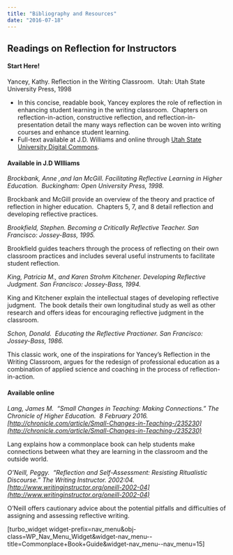 ```yaml
---
title: "Bibliography and Resources"
date: "2016-07-18"
---
```


## Readings on Reflection for Instructors

#### Start Here!

Yancey, Kathy. Reflection in the Writing Classroom.  Utah: Utah State University Press, 1998

- In this concise, readable book, Yancey explores the role of reflection in enhancing student learning in the writing classroom.  Chapters on reflection-in-action, constructive reflection, and reflection-in-presentation detail the many ways reflection can be woven into writing courses and enhance student learning.
- Full-text available at J.D. Williams and online through [Utah State University Digital Commons](http://digitalcommons.usu.edu/cgi/viewcontent.cgi?article=1119&context=usupress_pubs).

#### Available in J.D WIlliams

_Brockbank, Anne ,and Ian McGill. Facilitating Reflective Learning in Higher Education.  Buckingham: Open University Press, 1998._

Brockbank and McGill provide an overview of the theory and practice of reflection in higher education.  Chapters 5, 7, and 8 detail reflection and developing reflective practices.

_Brookfield, Stephen. Becoming a Critically Reflective Teacher. San Francisco: Jossey-Bass, 1995._

Brookfield guides teachers through the process of reflecting on their own classroom practices and includes several useful instruments to facilitate student reflection.

_King, Patricia M., and Karen Strohm Kitchener. Developing Reflective Judgment. San Francisco: Jossey-Bass, 1994._

King and Kitchener explain the intellectual stages of developing reflective judgment.  The book details their own longitudinal study as well as other research and offers ideas for encouraging reflective judgment in the classroom.

_Schon, Donald.  Educating the Reflective Practioner. San Francisco: Jossey-Bass, 1986._

This classic work, one of the inspirations for Yancey’s Reflection in the Writing Classroom, argues for the redesign of professional education as a combination of applied science and coaching in the process of reflection-in-action.

#### Available online

_Lang, James M.  “Small Changes in Teaching: Making Connections.” The Chronicle of Higher Education.  8 February 2016. [http://chronicle.com/article/Small-Changes-in-Teaching-/235230](http://chronicle.com/article/Small-Changes-in-Teaching-/235230)_

Lang explains how a commonplace book can help students make connections between what they are learning in the classroom and the outside world.

_O’Neill, Peggy.  “Reflection and Self-Assessment: Resisting Ritualistic Discourse.” The Writing Instructor. 2002:04.  [http://www.writinginstructor.org/oneill-2002-04](http://www.writinginstructor.org/oneill-2002-04)_

O’Neill offers cautionary advice about the potential pitfalls and difficulties of assigning and assessing reflective writing.

\[turbo\_widget widget-prefix=nav\_menu&obj-class=WP\_Nav\_Menu\_Widget&widget-nav\_menu--title=Commonplace+Book+Guide&widget-nav\_menu--nav\_menu=15\]
